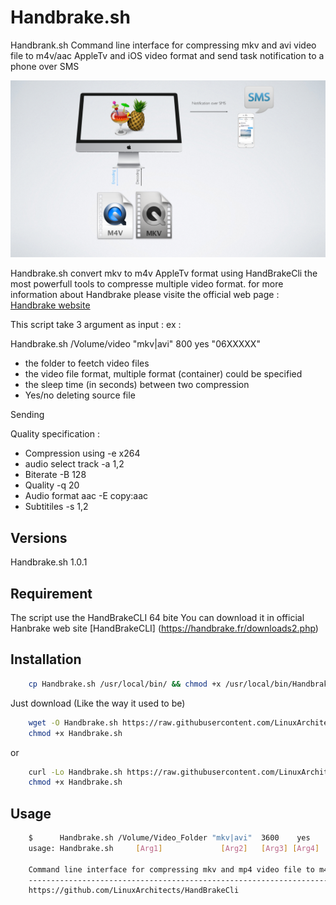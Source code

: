 Handbrake.sh
=============

Handbrank.sh Command line interface for compressing mkv and avi video file to m4v/aac AppleTv and  iOS video format and
  send task notification to a phone over SMS

![HandBrake](Handbrake.png)


Handbrake.sh convert mkv to m4v AppleTv format using HandBrakeCli the most powerfull tools to compresse multiple video format.
for more information about Handbrake please visite the official web page :
[ Handbrake website ](https://trac.handbrake.fr/wiki/CLIGuide)

This script take 3 argument as input :
ex :

Handbrake.sh /Volume/video "mkv|avi" 800 yes "06XXXXX"

- the folder to feetch video files
- the video file format, multiple format (container) could be specified
- the sleep time (in seconds) between two compression
- Yes/no deleting source file

Sending

Quality specification :

- Compression using -e x264
- audio select track -a 1,2
- Biterate -B 128
- Quality -q 20
- Audio format aac -E copy:aac
- Subtitiles -s 1,2

Versions
--------
Handbrake.sh 1.0.1


Requirement
------------

The script use the HandBrakeCLI 64 bite
You can download it in official Hanbrake web site
[HandBrakeCLI] (https://handbrake.fr/downloads2.php)


Installation
------------

```bash
    cp Handbrake.sh /usr/local/bin/ && chmod +x /usr/local/bin/Handbrake.sh
```

Just download (Like the way it used to be)

```bash
    wget -O Handbrake.sh https://raw.githubusercontent.com/LinuxArchitects/HandBrakeCli/master/Handbrake.sh
    chmod +x Handbrake.sh
```
or

```bash
    curl -Lo Handbrake.sh https://raw.githubusercontent.com/LinuxArchitects/HandBrakeCli/master/Handbrake.sh
    chmod +x Handbrake.sh
```
Usage
-----

```bash
    $      Handbrake.sh /Volume/Video_Folder "mkv|avi"  3600    yes    "Phone number"
    usage: Handbrake.sh     [Arg1]             [Arg2]   [Arg3] [Arg4]  [Arg5]

    Command line interface for compressing mkv and mp4 video file to m4v/aac Appletv ios video format notification over SMS
    --------------------------------------------------------------------------
    https://github.com/LinuxArchitects/HandBrakeCli


```
